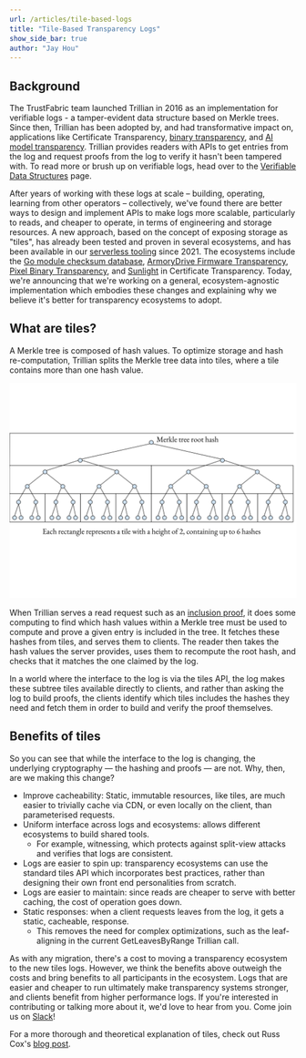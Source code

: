 ```yaml
---
url: /articles/tile-based-logs
title: "Tile-Based Transparency Logs"
show_side_bar: true
author: "Jay Hou"
---
```


## Background

The TrustFabric team launched Trillian in 2016 as an implementation for verifiable logs - a tamper-evident data structure based on Merkle trees. Since then, Trillian has been adopted by, and had transformative impact on, applications like Certificate Transparency, [binary transparency](https://security.googleblog.com/2023/08/pixel-binary-transparency-verifiable.html), and [AI model transparency](https://security.googleblog.com/2023/10/increasing-transparency-in-ai-security.html?m=1). Trillian provides readers with APIs to get entries from the log and request proofs from the log to verify it hasn't been tampered with. To read more or brush up on verifiable logs, head over to the [Verifiable Data Structures](https://transparency.dev/verifiable-data-structures/) page.

After years of working with these logs at scale – building, operating, learning from other operators – collectively, we've found there are better ways to design and implement APIs to make logs more scalable, particularly to reads, and cheaper to operate, in terms of engineering and storage resources. A new approach, based on the concept of exposing storage as "tiles", has already been tested and proven in several ecosystems, and has been available in our [serverless tooling](https://github.com/transparency-dev/serverless-log) since 2021. The ecosystems include the [Go module checksum database](https://go.dev/blog/module-mirror-launch), [ArmoryDrive Firmware Transparency](https://github.com/usbarmory/armory-drive/wiki/Firmware-Transparency), [Pixel Binary Transparency](https://developers.google.com/android/binary_transparency/pixel), and [Sunlight](https://letsencrypt.org/2024/03/14/introducing-sunlight.html) in Certificate Transparency. Today, we're announcing that we're working on a general, ecosystem-agnostic implementation which embodies these changes and explaining why we believe it's better for transparency ecosystems to adopt.

## What are tiles?

A Merkle tree is composed of hash values. To optimize storage and hash re-computation, Trillian splits the Merkle tree data into tiles, where a tile contains more than one hash value.

![How to represent a Merkle tree with tiles](/images/tile-based-logs/merkle-tree-tiles.svg)

When Trillian serves a read request such as an [inclusion proof](https://transparency.dev/verifiable-data-structures/), it does some computing to find which hash values within a Merkle tree must be used to compute and prove a given entry is included in the tree. It fetches these hashes from tiles, and serves them to clients. The reader then takes the hash values the server provides, uses them to recompute the root hash, and checks that it matches the one claimed by the log.

In a world where the interface to the log is via the tiles API, the log makes these subtree tiles available directly to clients, and rather than asking the log to build proofs, the clients identify which tiles includes the hashes they need and fetch them in order to build and verify the proof themselves.

## Benefits of tiles

So you can see that while the interface to the log is changing, the underlying cryptography — the hashing and proofs — are not. Why, then, are we making this change?

*   Improve cacheability: Static, immutable resources, like tiles, are much easier to trivially cache via CDN, or even locally on the client, than parameterised requests.
*   Uniform interface across logs and ecosystems: allows different ecosystems to build shared tools.
    * For example, witnessing, which protects against split-view attacks and verifies that logs are consistent.
*   Logs are easier to spin up: transparency ecosystems can use the standard tiles API which incorporates best practices, rather than designing their own front end personalities from scratch.
*   Logs are easier to maintain: since reads are cheaper to serve with better caching, the cost of operation goes down.
*   Static responses: when a client requests leaves from the log, it gets a static, cacheable, response.
    * This removes the need for complex optimizations, such as the leaf-aligning in the current GetLeavesByRange Trillian call.


As with any migration, there's a cost to moving a transparency ecosystem to the new tiles logs. However, we think the benefits above outweigh the costs and bring benefits to all participants in the ecosystem. Logs that are easier and cheaper to run ultimately make transparency systems stronger, and clients benefit from higher performance logs. If you're interested in contributing or talking more about it, we'd love to hear from you. Come join us on [Slack](https://transparency-dev.slack.com/)!

For a more thorough and theoretical explanation of tiles, check out Russ Cox's [blog post](https://research.swtch.com/tlog#tiling_a_log).
